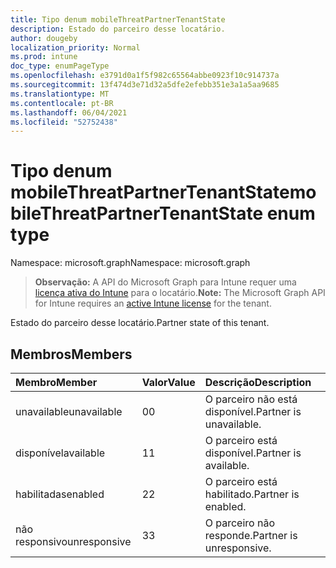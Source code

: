 ```yaml
---
title: Tipo denum mobileThreatPartnerTenantState
description: Estado do parceiro desse locatário.
author: dougeby
localization_priority: Normal
ms.prod: intune
doc_type: enumPageType
ms.openlocfilehash: e3791d0a1f5f982c65564abbe0923f10c914737a
ms.sourcegitcommit: 13f474d3e71d32a5dfe2efebb351e3a1a5aa9685
ms.translationtype: MT
ms.contentlocale: pt-BR
ms.lasthandoff: 06/04/2021
ms.locfileid: "52752438"
---
```

# <a name="mobilethreatpartnertenantstate-enum-type"></a><span data-ttu-id="2656d-103">Tipo denum mobileThreatPartnerTenantState</span><span class="sxs-lookup"><span data-stu-id="2656d-103">mobileThreatPartnerTenantState enum type</span></span>

<span data-ttu-id="2656d-104">Namespace: microsoft.graph</span><span class="sxs-lookup"><span data-stu-id="2656d-104">Namespace: microsoft.graph</span></span>

> <span data-ttu-id="2656d-105">**Observação:** A API do Microsoft Graph para Intune requer uma [licença ativa do Intune](https://go.microsoft.com/fwlink/?linkid=839381) para o locatário.</span><span class="sxs-lookup"><span data-stu-id="2656d-105">**Note:** The Microsoft Graph API for Intune requires an [active Intune license](https://go.microsoft.com/fwlink/?linkid=839381) for the tenant.</span></span>

<span data-ttu-id="2656d-106">Estado do parceiro desse locatário.</span><span class="sxs-lookup"><span data-stu-id="2656d-106">Partner state of this tenant.</span></span>

## <a name="members"></a><span data-ttu-id="2656d-107">Membros</span><span class="sxs-lookup"><span data-stu-id="2656d-107">Members</span></span>
|<span data-ttu-id="2656d-108">Membro</span><span class="sxs-lookup"><span data-stu-id="2656d-108">Member</span></span>|<span data-ttu-id="2656d-109">Valor</span><span class="sxs-lookup"><span data-stu-id="2656d-109">Value</span></span>|<span data-ttu-id="2656d-110">Descrição</span><span class="sxs-lookup"><span data-stu-id="2656d-110">Description</span></span>|
|:---|:---|:---|
|<span data-ttu-id="2656d-111">unavailable</span><span class="sxs-lookup"><span data-stu-id="2656d-111">unavailable</span></span>|<span data-ttu-id="2656d-112">0</span><span class="sxs-lookup"><span data-stu-id="2656d-112">0</span></span>|<span data-ttu-id="2656d-113">O parceiro não está disponível.</span><span class="sxs-lookup"><span data-stu-id="2656d-113">Partner is unavailable.</span></span>|
|<span data-ttu-id="2656d-114">disponível</span><span class="sxs-lookup"><span data-stu-id="2656d-114">available</span></span>|<span data-ttu-id="2656d-115">1</span><span class="sxs-lookup"><span data-stu-id="2656d-115">1</span></span>|<span data-ttu-id="2656d-116">O parceiro está disponível.</span><span class="sxs-lookup"><span data-stu-id="2656d-116">Partner is available.</span></span>|
|<span data-ttu-id="2656d-117">habilitadas</span><span class="sxs-lookup"><span data-stu-id="2656d-117">enabled</span></span>|<span data-ttu-id="2656d-118">2</span><span class="sxs-lookup"><span data-stu-id="2656d-118">2</span></span>|<span data-ttu-id="2656d-119">O parceiro está habilitado.</span><span class="sxs-lookup"><span data-stu-id="2656d-119">Partner is enabled.</span></span>|
|<span data-ttu-id="2656d-120">não responsivo</span><span class="sxs-lookup"><span data-stu-id="2656d-120">unresponsive</span></span>|<span data-ttu-id="2656d-121">3</span><span class="sxs-lookup"><span data-stu-id="2656d-121">3</span></span>|<span data-ttu-id="2656d-122">O parceiro não responde.</span><span class="sxs-lookup"><span data-stu-id="2656d-122">Partner is unresponsive.</span></span>|




